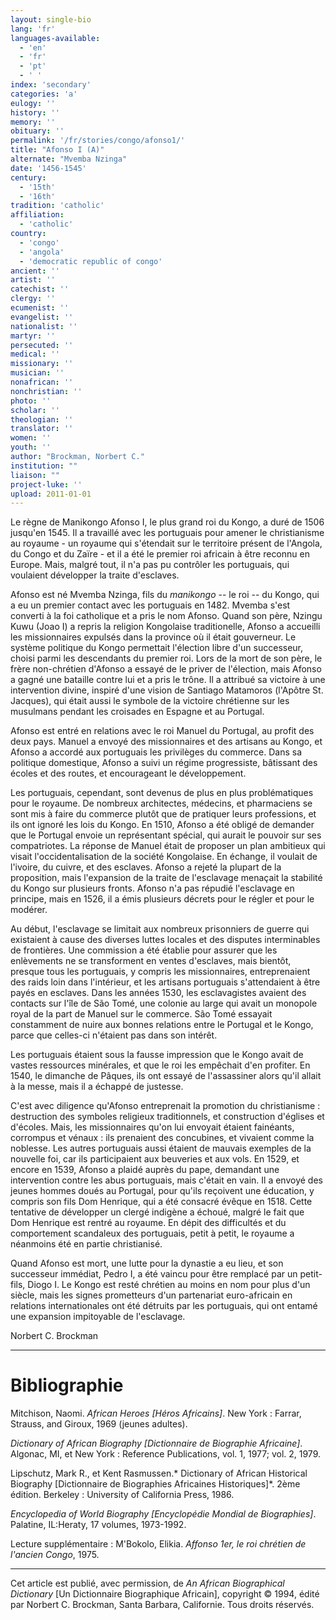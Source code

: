 ```yaml
---
layout: single-bio
lang: 'fr'
languages-available:
  - 'en'
  - 'fr'
  - 'pt'
  - ' '
index: 'secondary'
categories: 'a'
eulogy: ''
history: ''
memory: ''
obituary: ''
permalink: '/fr/stories/congo/afonso1/'
title: "Afonso I (A)"
alternate: "Mvemba Nzinga"
date: '1456-1545'
century:
  - '15th'
  - '16th'
tradition: 'catholic'
affiliation:
  - 'catholic'
country:
  - 'congo'
  - 'angola'
  - 'democratic republic of congo'
ancient: ''
artist: ''
catechist: ''
clergy: ''
ecumenist: ''
evangelist: ''
nationalist: ''
martyr: ''
persecuted: ''
medical: ''
missionary: ''
musician: ''
nonafrican: ''
nonchristian: ''
photo: ''
scholar: ''
theologian: ''
translator: ''
women: ''
youth: ''
author: "Brockman, Norbert C."
institution: ""
liaison: ""
project-luke: ''
upload: 2011-01-01
---
```




Le règne de Manikongo Afonso I, le plus grand roi du Kongo, a duré de 1506 jusqu'en 1545. Il a travaillé avec les portuguais pour amener le christianisme au royaume - un royaume qui s'étendait sur le territoire présent de l'Angola, du Congo et du Zaïre - et il a été le premier roi africain à être reconnu en Europe.  Mais, malgré tout, il n'a pas pu contrôler les portuguais, qui voulaient développer la traite d'esclaves.

Afonso est né Mvemba Nzinga, fils du *manikongo* -- le roi -- du Kongo, qui a eu un premier contact avec les portuguais en 1482.  Mvemba s'est converti à la foi catholique et a pris le nom Afonso.  Quand son père, Nzingu Kuwu (Joao I) a repris la religion Kongolaise traditionelle, Afonso a accueilli les missionnaires expulsés dans la province o&#249; il était gouverneur.  Le système politique du Kongo permettait l'élection libre d'un successeur, choisi parmi les descendants du premier roi. Lors de la mort de son père, le frère non-chrétien d'Afonso a essayé de le priver de l'élection, mais Afonso a gagné une bataille contre lui et a pris le trône.  Il a attribué sa victoire à une intervention divine, inspiré d'une vision de Santiago Matamoros (l'Apôtre St. Jacques), qui était aussi le symbole de la victoire chrétienne sur les musulmans pendant les croisades en Espagne et au Portugal.

Afonso est entré en relations avec le roi Manuel du Portugal, au profit des deux pays.  Manuel a envoyé des missionnaires et des artisans au Kongo, et Afonso a accordé aux portuguais les privilèges du commerce.  Dans sa politique domestique, Afonso a suivi un régime progressiste, bâtissant des écoles et des routes, et encourageant le développement.

Les portuguais, cependant, sont devenus de plus en plus problématiques pour le royaume.  De nombreux architectes, médecins, et pharmaciens se sont mis &agrave; faire du commerce plutôt que de pratiquer leurs professions, et ils ont ignoré les lois du Kongo.  En 1510, Afonso a été obligé de demander que le Portugal envoie un représentant spécial, qui aurait le pouvoir sur ses compatriotes.  La réponse de Manuel était de proposer un plan ambitieux qui visait l'occidentalisation de la société Kongolaise.  En échange, il voulait de l'ivoire, du cuivre, et des esclaves.  Afonso a rejeté la plupart de la proposition, mais l'expansion de la traite de l'esclavage menaçait la stabilité du Kongo sur plusieurs fronts.  Afonso n'a pas répudié l'esclavage en principe, mais en 1526, il a émis plusieurs décrets pour le régler et pour le modérer.

Au début, l'esclavage se limitait aux nombreux prisonniers de guerre qui existaient à cause des diverses luttes locales et des disputes interminables de frontières.  Une commission a été établie pour assurer que les enlèvements ne se transforment en ventes d'esclaves, mais bientôt, presque tous les portuguais, y compris les missionnaires, entreprenaient des raids loin dans l'intérieur, et les artisans portuguais s'attendaient à être payés en esclaves.  Dans les années 1530, les esclavagistes avaient des contacts sur l'île de São Tomé, une colonie au large qui avait un monopole royal de la part de Manuel sur le commerce.  São Tomé essayait constamment de nuire aux bonnes relations entre le Portugal et le Kongo, parce que celles-ci n'étaient pas dans son intérêt.

Les portuguais étaient sous la fausse impression que le Kongo avait de vastes ressources minérales, et que le roi les empêchait d'en profiter.  En 1540, le dimanche de Pâques, ils ont essayé de l'assassiner alors qu'il allait à la messe, mais il a échappé de justesse.

C'est avec diligence qu'Afonso entreprenait la promotion du christianisme : destruction des symboles religieux traditionnels, et construction d'églises et d'écoles.  Mais, les missionnaires qu'on lui envoyait étaient fainéants, corrompus et vénaux : ils prenaient des concubines, et vivaient comme la noblesse.  Les autres portuguais aussi étaient de mauvais exemples de la nouvelle foi, car ils participaient aux beuveries et aux vols.  En 1529, et encore en 1539, Afonso a plaidé auprès du pape, demandant une intervention contre les abus portuguais, mais c'était en vain.  Il a envoyé des jeunes hommes doués au Portugal, pour qu'ils reçoivent une éducation, y compris son fils Dom Henrique, qui a été consacré évêque en 1518.  Cette tentative de développer un clergé indigène a échoué, malgré le fait que Dom Henrique est rentré au royaume.  En dépit des difficultés et du comportement scandaleux des portuguais, petit à petit, le royaume a néanmoins été en partie christianisé.

Quand Afonso est mort, une lutte pour la dynastie a eu lieu, et son successeur immédiat, Pedro I, a été vaincu pour être remplacé par un petit-fils, Diogo I.  Le Kongo est resté chrétien au moins en nom pour plus d'un siècle, mais les signes prometteurs d'un partenariat euro-africain en relations internationales ont été détruits par les portuguais, qui ont entamé une expansion impitoyable de l'esclavage.

Norbert C. Brockman

---

# Bibliographie

Mitchison, Naomi. *African Heroes [Héros Africains]*. New York : Farrar, Strauss, and Giroux, 1969 (jeunes adultes).

*Dictionary of African Biography [Dictionnaire de Biographie Africaine]*. Algonac, MI, et New York : Reference Publications, vol. 1, 1977; vol. 2, 1979.

Lipschutz, Mark R., et Kent Rasmussen.* Dictionary of African Historical Biography [Dictionnaire de Biographies Africaines Historiques]*. 2ème édition. Berkeley : University of California Press, 1986.

*Encyclopedia of World Biography [Encyclopédie Mondial de Biographies]*. Palatine, IL:Heraty, 17 volumes, 1973-1992.

Lecture supplémentaire : M'Bokolo, Elikia. *Affonso 1er, le roi chrétien de l'ancien Congo*, 1975.

---

Cet article est publié, avec permission, de *An African Biographical Dictionary* [Un Dictionnaire Biographique Africain], copyright © 1994, édité par Norbert C. Brockman, Santa Barbara, Californie.  Tous droits réservés.
